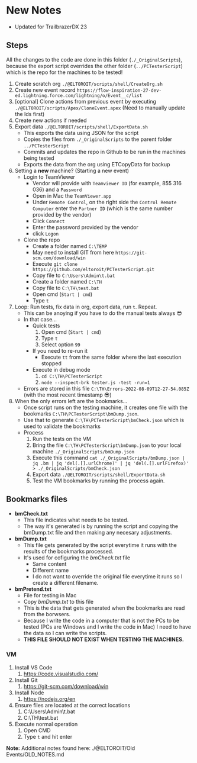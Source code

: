 # New Notes

-   Updated for TrailbrazerDX 23

## Steps

All the changes to the code are done in this folder (`./_OriginalScripts`), because the export script overrides the other folder (`../PCTesterScript`) which is the repo for the machines to be tested!

1. Create scratch org `./@ELTOROIT/scripts/shell/CreateOrg.sh`
2. Create new event record `https://flow-inspiration-27-dev-ed.lightning.force.com/lightning/o/Event__c/list`
3. [optional] Clone actions from previous event by executing `./@ELTOROIT/scripts/Apex/CloneEvent.apex` (Need to manually update the Ids first)
4. Create new actions if needed
5. Export data `./@ELTOROIT/scripts/shell/ExportData.sh`
    - This exports the data using JSON for the script
    - Copies the files from `./_OriginalScripts` to the parent folder `../PCTesterScript`
    - Commits and updates the repo in Github to be run in the machines being tested
    - Exports the data from the org using ETCopyData for backup
6. Setting a **new** machine? (Starting a new event)
    - Login to TeamViewer
        - Vendor will provide with `Teamviewer ID` (for example, 855 316 036) and a `Password`
        - Open in Mac the `TeamViewer.app`
        - Under `Remote Control`, on the right side the `Control Remote Computer` enter the `Partner ID` (which is the same number provided by the vendor)
        - Click `Connect`
        - Enter the password provided by the vendor
        - click `Logon`
    - Clone the repo
        - Create a folder named `C:\TEMP`
        - May need to install GIT from here `https://git-scm.com/download/win`
        - Execute `git clone https://github.com/eltoroit/PCTesterScript.git`
        - Copy file to `C:\Users\Admin\t.bat`
        - Create a folder named `C:\TH`
        - Copy file to `C:\TH\test.bat`
        - Open cmd (`Start | cmd`)
        - Type `t`
7. Loop: Run tests, fix data in org, export data, run `t`. Repeat.
    - This can be anoying if you have to do the manual tests always 😎
    - In that case...
        - Quick tests
            1. Open cmd (`Start | cmd`)
            2. Type `t`
            3. Select option `99`
        - If you need to re-run it
            - Execute `tt` from the same folder where the last execution stopped
        - Execute in debug mode
            1. `cd C:\TH\PCTesterScript`
            2. `node --inspect-brk tester.js -test -run=1`
    - Errors are stored in this file `C:\TH\Errors-2022-08-09T12-27-54.085Z` (with the most recent timestamp 😎)
8. When the only errors left are the bookmarks...
    - Once script runs on the testing machine, it creates one file with the bookmarks `C:\TH\PCTesterScript\bmDump.json`.
    - Use that to generate `C:\TH\PCTesterScript\bmCheck.json` which is used to validate the bookmarks
    - Process
        1. Run the tests on the VM
        2. Bring the file `C:\TH\PCTesterScript\bmDump.json` to your local machine `./_OriginalScripts/bmDump.json`
        3. Execute this command `cat ./_OriginalScripts/bmDump.json | jq .bm | jq 'del(.[].urlChrome)' | jq 'del(.[].urlFirefox)' > ./_OriginalScripts/bmCheck.json`
        4. Export data `./@ELTOROIT/scripts/shell/ExportData.sh`
        5. Test the VM bookmarks by running the process again.

## Bookmarks files

-   **bmCheck.txt**
    -   This file indicates what needs to be tested.
    -   The way it's generated is by running the script and copying the bmDump.txt file and then making any necesary adjustments.
-   **bmDump.txt**
    -   This file gets generated by the script everytime it runs with the results of the bookmarks processed.
    -   It's used for cofiguring the _bmCheck.txt_ file
        -   Same content
        -   Different name
        -   I do not want to override the original file everytime it runs so I create a different filename.
-   **bmPretend.txt**
    -   File for testing in Mac
    -   Copy _bmDump.txt_ to this file
    -   This is the data that gets generated when the bookmarks are read from the borwsers.
    -   Because I write the code in a computer that is not the PCs to be tested (PCs are Windows and I write the code in Mac) I need to have the data so I can write the scripts.
    -   **THIS FILE SHOULD NOT EXIST WHEN TESTING THE MACHINES.**

### VM

1. Install VS Code
   1. https://code.visualstudio.com/
2. Install Git
   1. https://git-scm.com/download/win
3. Install Node
   1. https://nodejs.org/en
4. Ensure files are located at the correct locations
    1. C:\Users\Admin\t.bat
    2. C:\TH\test.bat
5. Execute normal operation
    1. Open CMD
    2. Type `t` and hit enter

**Note:** Additional notes found here: ./@ELTOROIT/Old Events/OLD_NOTES.md